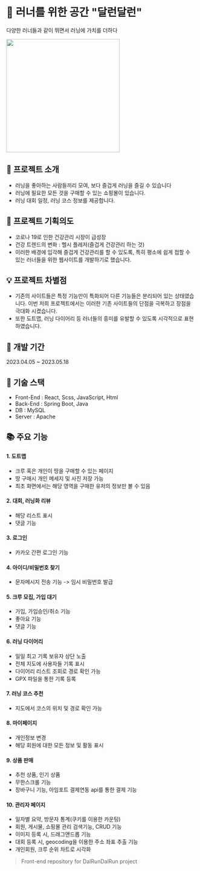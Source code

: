 # 🏃 러너를 위한 공간 "달런달런"

다양한 러너들과 같이 뛰면서 러닝에 가치를 더하다

<img src='https://github.com/AnSeonJeong/final-dalrun-front/assets/98884055/7f83a457-c7d0-4b39-8b82-81b7843be12b' width=300px text-align='center' />

<br>

## 📄 프로젝트 소개
- 러닝을 좋아하는 사람들끼리 모여, 보다 즐겁게 러닝을 즐길 수 있습니다
- 러닝에 필요한 모든 것을 구매할 수 있는 쇼핑몰이 있습니다.
- 러닝 대회 일정, 러닝 코스 정보를 제공합니다.

## 🎯 프로젝트 기획의도
- 코로나 19로 인한 건강관리 시장이 급성장 
- 건강 트렌드의 변화 : 헬시 플레저(즐겁게 건강관리 하는 것)
- 이러한 배경에 입각해 즐겁게 건강관리를 할 수 있도록, 특히 평소에 쉽게 접할 수 있는 러너들을 위한 웹사이트를 개발하기로 했습니다.

## 💡 프로젝트 차별점
- 기존의 사이트들은 특정 기능만이 특화되어 다른 기능들은 분리되어 있는 상태였습니다. 이번 저희 프로젝트에서는 이러한 기존 사이트들의 단점을 극복하고 장점을 극대화 시켰습니다.
- 또한 도트맵, 러닝 다이어리 등 러너들의 흥미를 유발할 수 있도록 시각적으로 표현하였습니다.

## 📅 개발 기간
2023.04.05 ~ 2023.05.18

## 🔧 기술 스택
- Front-End : React, Scss, JavaScript, Html
- Back-End : Spring Boot, Java
- DB : MySQL
- Server : Apache

## 📚 주요 기능
#### 1. 도트맵 
- 크루 혹은 개인이 땅을 구매할 수 있는 페이지 
- 땅 구매시 개인 메세지 및 사진 저장 가능
- 최초 화면에서는 해당 영역을 구매한 유저의 정보만 볼 수 있음
#### 2. 대회, 러닝화 리뷰
- 해당 리스트 표시
- 댓글 기능
#### 3. 로그인 
- 카카오 간편 로그인 기능
#### 4. 아이디/비밀번호 찾기
- 문자메시지 전송 기능 -> 임시 비밀번호 발급
#### 5. 크루 모집, 가입 대기
- 가입, 가입승인/취소 기능
- 좋아요 기능
- 댓글 기능
#### 6. 러닝 다이어리
- 일일 최고 기록 보유자 상단 노출
- 전체 지도에 사용자들 기록 표시
- 다이어리 리스트 조회로 경로 확인 가능
- GPX 파일을 통한 기록 등록
#### 7. 러닝 코스 추천
- 지도에서 코스의 위치 및 경로 확인 가능
#### 8. 마이페이지
- 개인정보 변경
- 해당 회원에 대한 모든 정보 및 활동 표시
#### 9. 상품 판매
- 추천 상품, 인기 상품
- 무한스크롤 기능
- 장바구니 기능, 아임포트 결제연동 api를 통한 결제 기능
#### 10. 관리자 페이지
- 일자별 요약, 방문자 통계(쿠키를 이용한 카운팅)
- 회원, 게시물, 쇼핑몰 관리 검색기능, CRUD 기능
- 이미지 등록 시, 드래그앤드롭 기능
- 대회 등록 시, geocoding을 이용한 주소 좌표 추출 기능
- 개인회원, 크루 순위 차트로 시각화
 
   


> Front-end repository for DalRunDalRun project
